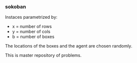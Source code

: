 ### sokoban

Instaces parametrized by:
* x = number of rows
* y = number of cols
* b = number of boxes

The locations of the boxes and the agent are chosen randomly.

This is master repository of problems.

